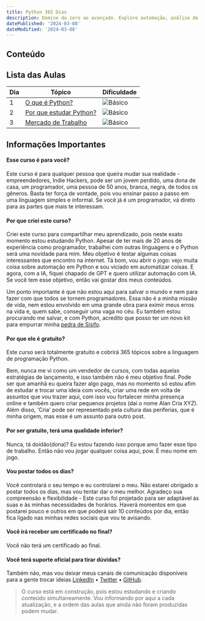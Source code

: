 ```yaml
---
title: Python 365 Dias
description: Domine do zero ao avançado. Explore automação, análise de dados, IA e muito mais. Totalmente gratuito!
datePublished: '2024-03-08'
dateModified: '2024-03-08'
---
```


## Conteúdo

## Lista das Aulas

| Dia | Tópico                                                          | Dificuldade                                          |
| --- | --------------------------------------------------------------- | ---------------------------------------------------- |
| 1   | [O que é Python?](https://alancria.xyz/python-1-de-365)         | ![Básico](https://img.shields.io/badge/Básico-green) |
| 2   | [Por que estudar Python?](https://alancria.xyz/python-2-de-365) | ![Básico](https://img.shields.io/badge/Básico-green) |
| 3   | [Mercado de Trabalho](https://alancria.xyz/python-3-de-365)     | ![Básico](https://img.shields.io/badge/Básico-green) |

## Informações Importantes

#### Esse curso é para você?

Este curso é para qualquer pessoa que queira mudar sua realidade - empreendedores, Indie Hackers, pode ser um jovem perdido, uma dona de casa, um programador, uma pessoa de 50 anos, branca, negra, de todos os gêneros. Basta ter força de vontade, pois vou ensinar passo a passo em uma linguagem simples e informal. Se você já é um programador, vá direto para as partes que mais te interessam.

#### Por que criei este curso?

Criei este curso para compartilhar meu aprendizado, pois neste exato momento estou estudando Python. Apesar de ter mais de 20 anos de experiência como programador, trabalhei com outras linguagens e o Python será uma novidade para mim. Meu objetivo é testar algumas coisas interessantes que encontro na internet. Tá bom, vou abrir o jogo: vejo muita coisa sobre automação em Python e sou viciado em automatizar coisas. E agora, com a IA, fiquei chapado de GPT e quero utilizar automação com IA. Se você tem esse objetivo, então vai gostar dos meus conteúdos.

Um ponto importante é que não estou aqui para salvar o mundo e nem para fazer com que todos se tornem programadores. Essa não é a minha missão de vida, nem estou envolvido em uma grande obra para eximir meus erros na vida e, quem sabe, conseguir uma vaga no céu. Eu também estou procurando me salvar, e com Python, acredito que posso ter um novo kit para empurrar minha [pedra de Sísifo](https://pt.wikipedia.org/wiki/Sísifo).

#### Por que ele é gratuito?

Este curso será totalmente gratuito e cobrirá 365 tópicos sobre a linguagem de programação Python.

Bem, nunca me vi como um vendedor de cursos, com todas aquelas estratégias de lançamento, e isso também não é meu objetivo final. Pode ser que amanhã eu queira fazer algo pago, mas no momento só estou afim de estudar e trocar uma ideia com vocês, criar uma rede em volta de assuntos que vou trazer aqui, com isso vou fortalecer minha presença online e também quero criar pequenos projetos (daí o nome Alan Cria XYZ). Além disso, 'Cria' pode ser representado pela cultura das periferias, que é minha origem, mas esse é um assunto para outro post.

#### Por ser gratuito, terá uma qualidade inferior?

Nunca, tá doidão(dona)? Eu estou fazendo isso porque amo fazer esse tipo de trabalho. Então não vou jogar qualquer coisa aqui, pow. É meu nome em jogo.

#### Vou postar todos os dias?

Você controlará o seu tempo e eu controlarei o meu. Não estarei obrigado a postar todos os dias, mas vou tentar dar o meu melhor. Agradeço sua compreensão e flexibilidade - Este curso foi projetado para ser adaptável às suas e às minhas necessidades de horários. Haverá momentos em que postarei pouco e outros em que poderá sair 10 conteúdos por dia, então fica ligado nas minhas redes sociais que vou te avisando.

#### Você irá receber um certificado no final?

Você não terá um certificado ao final.

#### Você terá suporte oficial para tirar dúvidas?

Também não, mas vou deixar meus canais de comunicação disponíveis para a gente trocar ideias [LinkedIn](https://www.linkedin.com/in/alancriaxyz/) • [Twitter](https://twitter.com/alancriaxyz) • [GitHub](https://github.com/alancriaxyz).

> O curso está em construção, pois estou estudando e criando conteúdo simultaneamente. Vou informando por aqui a cada atualização, e a ordem das aulas que ainda não foram produzidas podem mudar.
